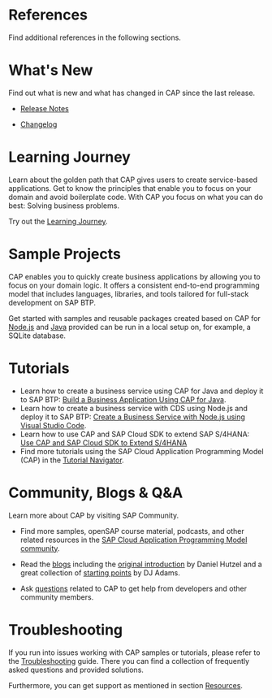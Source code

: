 <!-- loiod2ee648522044ea19d3b5126c29692b5 -->

# References

Find additional references in the following sections.

 <a name="loiod2ee648522044ea19d3b5126c29692b5 loio5c6e5cf501b14004870358fbc00effc4__loio5c6e5cf501b14004870358fbc00effc4"/>

<!-- loio5c6e5cf501b14004870358fbc00effc4 -->

# What's New

Find out what is new and what has changed in CAP since the last release.

-   [Release Notes](https://cap.cloud.sap/docs/releases/)

-   [Changelog](https://cap.cloud.sap/docs/releases/changelog/)


 <a name="loiod2ee648522044ea19d3b5126c29692b5 loio047c4a01f0b44d37be13231b183e8920__loio047c4a01f0b44d37be13231b183e8920"/>

<!-- loio047c4a01f0b44d37be13231b183e8920 -->

# Learning Journey

Learn about the golden path that CAP gives users to create service-based applications. Get to know the principles that enable you to focus on your domain and avoid boilerplate code. With CAP you focus on what you can do best: Solving business problems.

Try out the [Learning Journey](https://help.sap.com/doc/221f8f84afef43d29ad37ef2af0c4adf/latest/en-US/972e35035f404685ba6bb54b03f7c167.html).

 <a name="loiod2ee648522044ea19d3b5126c29692b5 loio964cd11bc8fa44dcb21d4d21dcb9d030__loio964cd11bc8fa44dcb21d4d21dcb9d030"/>

<!-- loio964cd11bc8fa44dcb21d4d21dcb9d030 -->

# Sample Projects

CAP enables you to quickly create business applications by allowing you to focus on your domain logic. It offers a consistent end-to-end programming model that includes languages, libraries, and tools tailored for full-stack development on SAP BTP.

Get started with samples and reusable packages created based on CAP for [Node.js](https://github.com/SAP-samples/cloud-cap-samples) and [Java](https://github.com/SAP-samples/cloud-cap-samples-java) provided can be run in a local setup on, for example, a SQLite database.

 <a name="loiod2ee648522044ea19d3b5126c29692b5 loio5ec8c983a0bf43b4a13186fcf59015fc__loio5ec8c983a0bf43b4a13186fcf59015fc"/>

<!-- loio5ec8c983a0bf43b4a13186fcf59015fc -->

# Tutorials

-   Learn how to create a business service using CAP for Java and deploy it to SAP BTP: [Build a Business Application Using CAP for Java](https://developers.sap.com/mission.cap-java-app.html).
-   Learn how to create a business service with CDS using Node.js and deploy it to SAP BTP: [Create a Business Service with Node.js using Visual Studio Code](https://developers.sap.com/mission.cp-starter-extensions-cap.html).
-   Learn how to use CAP and SAP Cloud SDK to extend SAP S/4HANA: [Use CAP and SAP Cloud SDK to Extend S/4HANA](https://developers.sap.com/mission.cap-s4hana-cloud-extension.html)
-   Find more tutorials using the SAP Cloud Application Programming Model \(CAP\) in the [Tutorial Navigator](https://developers.sap.com/tutorial-navigator.html?tag=software-product-function:sap-cloud-application-programming-model).


 <a name="loiod2ee648522044ea19d3b5126c29692b5 loio3854933fc6dd48deabd161c6ab337d1f__loio3854933fc6dd48deabd161c6ab337d1f"/>

<!-- loio3854933fc6dd48deabd161c6ab337d1f -->

# Community, Blogs & Q&A

Learn more about CAP by visiting SAP Community.

-   Find more samples, openSAP course material, podcasts, and other related resources in the [SAP Cloud Application Programming Model community](https://community.sap.com/topics/cloud-application-programming).

-   Read the [blogs](https://blogs.sap.com/tags/9f13aee1-834c-4105-8e43-ee442775e5ce/) including the [original introduction](https://blogs.sap.com/2018/06/05/introducing-the-new-application-programming-model-for-sap-cloud-platform/) by Daniel Hutzel and a great collection of [starting points](https://blogs.sap.com/2018/10/10/application-programming-model-start-here/) by DJ Adams.

-   Ask [questions](https://answers.sap.com/questions/ask.html?primaryTagId=9f13aee1-834c-4105-8e43-ee442775e5ce&topics=Visual%20Studio%20Code&b=%3Cp%3E%3Cb%3EYour%20environment%20(run%20the%20following%20commands):%3C/b%3E%3C/p%3E%3Cul%3E%3Cli%3Ecds%20-v%3C/li%3E%3Cli%3Enode%20-v%3C/li%3E%3Cli%3Ejava%20-version%20(if%20applicable)%3C/li%3E%3C/ul%3E%3Cp%3E%3Cb%3ESteps%20to%20reproduce:%3C/b%3E%3C/p%3E%3Cul%3E%3Cli%3Ecommand%20line%20used%3C/li%3E%3Cli%3Eactions%20in%20IDE%3C/li%3E%3C/ul%3E%3Cp%3E%3Cb%3EAdditional%20information%20(if%20applicable):%3C/b%3E%3C/p%3E%3Cul%3E%3Cli%3Eproject%20files%3C/li%3E%3Cli%3Elogs%3C/li%3E%3Cli%3Escreenshots%3C/li%3E%3Cli%3E...%3C/li%3E%3C/ul%3E) related to CAP to get help from developers and other community members.


 <a name="loiod2ee648522044ea19d3b5126c29692b5 loio9f5e0e517e54489eae5f4ed1ab4d248f__loio9f5e0e517e54489eae5f4ed1ab4d248f"/>

<!-- loio9f5e0e517e54489eae5f4ed1ab4d248f -->

# Troubleshooting

If you run into issues working with CAP samples or tutorials, please refer to the [Troubleshooting](https://cap.cloud.sap/docs/resources/troubleshooting) guide. There you can find a collection of frequently asked questions and provided solutions.

Furthermore, you can get support as mentioned in section [Resources](https://cap.cloud.sap/docs/resources).

